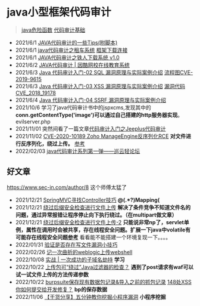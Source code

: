 # java小型框架代码审计

>[java危险函数](./java危险函数.md)
>[代码审计基础](./代码审计基础.pdf)

+ 2021/6/1   [JAVA代码审计的一些Tips(附脚本)](https://xz.aliyun.com/t/1633)
+ 2021/6/1   [java代码审计之租车系统](./java代码审计之租车系统.pdf)  [框架下载连接](http://down.chinaz.com/soft/38425.htm)
+ 2021/6/1   [JAVA代码审计之铁人下载系统 v1.0](http://foreversong.cn/archives/1005)
+ 2021/6/2   [JAVA代码审计 | 因酷网校在线教育系统](https://xz.aliyun.com/t/2646)
+ 2021/6/3   [Java 代码审计入门-02 SQL 漏洞原理与实际案例介绍](https://xz.aliyun.com/t/6872)             [流程图CVE-2019-9615](./img/CVE-2019-9615.png)
+ 2021/6/3   [Java 代码审计入门-03 XSS 漏洞原理与实际案例介绍](https://xz.aliyun.com/t/6937) [漏洞代码CVE_2018_19178](./code/CVE_2018_19178.java)
+ 2021/6/4   [Java 代码审计入门-04 SSRF 漏洞原理与实际案例介绍](https://xz.aliyun.com/t/7186)
+ 2021/10/6  学习了java代码审计书中的jspxcms,发现其中的**conn.getContentType('image')可以通过自己搭建的http服务器实现**。 evilserver.php
+ 2021/11/01  突然间看了一篇文章[代码审计入门之Jeeplus代码审计](https://www.freebuf.com/articles/web/220066.html)
+ 2021/11/02 [CVE-2020-10189 Zoho ManageEngine反序列化RCE](https://xz.aliyun.com/t/7439) **对文件进行反序列化，绕过上传。**  [参考](https://www.anquanke.com/post/id/200474)
+ 2022/02/03 [java代码审计系列第一弹——巡云轻论坛](https://www.freebuf.com/vuls/317847.html)


## 好文章

https://www.sec-in.com/author/8 这个师傅太猛了 

+ 2021/12/21 [SpringMVC寻找Controller技巧](https://www.sec-in.com/article/552) **@(.*?)Mapping\(**
+ 2021/12/21 [绕过后缀安全检查进行文件上传](https://sec-in.com/article/647) **解决了条件竞争不知道文件名的问题，通过异常报错让程序停止向下执行绕过。（在multipart做文章）**
+ 2021/12/21 [绕过后缀安全检查进行文件上传-2](https://www.sec-in.com/article/1328) **只能说非常np了，servlet单例，属性在调用时会被共享，存在线程安全问题。扩展一下java中volatile有可能存在线程安全问题[参考](https://github.com/Firebasky/Java/blob/main/java%E6%97%A5%E5%B8%B8/Thinking_in_java%E9%AB%98%E7%BA%A7%E4%B9%8Bvolatile.md)**  看看能不能搭建一个环境复现一下。。。。
+ 2022/01/31 [验证是否存在写文件漏洞小技巧](https://mp.weixin.qq.com/s?__biz=MzkyMDIxMjE5MA==&mid=2247483994&idx=1&sn=2d29f31afa27a3709b5dc9e46532230a&chksm=c19705ebf6e08cfdd6dc59937beee4a77110b3cac9958335a6cfdbd020d00f2f24a7033063f2&mpshare=1&scene=23&srcid=0131EzMk9fpayyNZeXFR8nhb&sharer_sharetime=1643561054742&sharer_shareid=33a823b10ae99f33a60db621d83241cb#rd)
+ 2022/02/26 [记一次曲折的weblogic上传webshell](https://chaserw.github.io/2021/11/05/%E8%AE%B0%E4%B8%80%E6%AC%A1%E6%9B%B2%E6%8A%98%E7%9A%84weblogic%E4%B8%8A%E4%BC%A0webshell/)
+ 2022/10/08 [实战 | 一次成功的子域名劫持](https://mp.weixin.qq.com/s/xA6OVbeQrCgeYBWMtkvWVA) **学习**
+ 2022/10/22 [上传包可“绕过”Java过滤器的检查？](https://gv7.me/articles/2019/why-can-multipart-post-bypass-java-filter/) **遇到了post请求有waf可以试一试文件上传的方法传递参数**
+ 2022/10/22 [burpsuite保存现有数据包记录&导入之前的抓包记录](https://blog.csdn.net/Fly_hps/article/details/88854111)  [148处XSS你如何提交给开发修复？](https://gv7.me/articles/2017/how-do-to-submit-148-xss-vulnerabilities/) **bp的保存数据**
+ 2022/11/06 [【干货分享】五分钟教你挖掘小程序漏洞](https://mp.weixin.qq.com/s/95YiN8XJLGPUS5ykBUsmAg【干货分享】五分钟教你挖掘小程序漏洞) **小程序挖掘**
